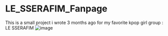 # LE_SSERAFIM_Fanpage
This is a small project i wrote 3 months ago for my favorite kpop girl group : LE SSERAFIM
![image](https://github.com/Duc-dev-starter/LE_SSERAFIM_Fanpage/assets/135418689/ac268c2d-a347-4400-9586-9890eb982348)
